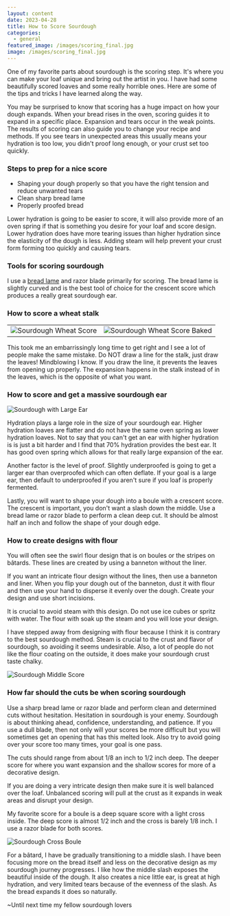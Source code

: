 ```yaml
---
layout: content
date: 2023-04-28
title: How to Score Sourdough
categories:
  - general
featured_image: /images/scoring_final.jpg
image: /images/scoring_final.jpg
---
```


One of my favorite parts about sourdough is the scoring step. It's where you can make your loaf unique and bring out the artist in you. I have had some beautifully scored loaves and some really horrible ones. Here are some of the tips and tricks I have learned along the way.

You may be surprised to know that scoring has a huge impact on how your dough expands.
When your bread rises in the oven, scoring guides it to expand in a specific place. Expansion and tears occur in the weak points. The results of scoring can also guide you to change your recipe and methods. If you see tears in unexpected areas this usually means your hydration is too low, you didn't proof long enough, or your crust set too quickly.

### Steps to prep for a nice score

- Shaping your dough properly so that you have the right tension and reduce unwanted tears
- Clean sharp bread lame
- Properly proofed bread

Lower hydration is going to be easier to score, it will also provide more of an oven spring if that is something you desire for your loaf and score design. Lower hydration does have more tearing issues than higher hydration since the elasticity of the dough is less. Adding steam will help prevent your crust form forming too quickly and causing tears.

### Tools for scoring sourdough

I use a [bread lame](https://amzn.to/40Pce0G) and razor blade primarily for scoring. The bread lame is slightly curved and is the best tool of choice for the crescent score which produces a really great sourdough ear.

### How to score a wheat stalk

|                                                     |                                                                |
| --------------------------------------------------- | -------------------------------------------------------------- |
| ![Sourdough Wheat Score](/images/scoring_wheat.jpg) | ![Sourdough Wheat Score Baked](/images/scoring_wheatBaked.jpg) |

This took me an embarrissingly long time to get right and I see a lot of people make the same mistake. Do NOT draw a line for the stalk, just draw the leaves! Mindblowing I know. If you draw the line, it prevents the leaves from opening up properly. The expansion happens in the stalk instead of in the leaves, which is the opposite of what you want.

### How to score and get a massive sourdough ear

![Sourdough with Large Ear](/images/scoring_ear.jpg)

Hydration plays a large role in the size of your sourdough ear. Higher hydration loaves are flatter and do not have the same oven spring as lower hydration loaves. Not to say that you can't get an ear with higher hydration is is just a bit harder and I find that 70% hydration provides the best ear. It has good oven spring which allows for that really large expansion of the ear.

Another factor is the level of proof. Slightly underproofed is going to get a larger ear than overproofed which can often deflate. If your goal is a large ear, then default to underproofed if you aren't sure if you loaf is properly fermented.

Lastly, you will want to shape your dough into a boule with a crescent score. The crescent is important, you don't want a slash down the middle. Use a bread lame or razor blade to perform a clean deep cut. It should be almost half an inch and follow the shape of your dough edge.

### How to create designs with flour

You will often see the swirl flour design that is on boules or the stripes on bâtards. These lines are created by using a banneton without the liner.

If you want an intricate flour design without the lines, then use a banneton and liner. When you flip your dough out of the banneton, dust it with flour and then use your hand to disperse it evenly over the dough. Create your design and use short incisions.

It is crucial to avoid steam with this design. Do not use ice cubes or spritz with water. The flour with soak up the steam and you will lose your design.

I have stepped away from designing with flour because I think it is contrary to the best sourdough method. Steam is crucial to the crust and flavor of sourdough, so avoiding it seems undesirable. Also, a lot of people do not like the flour coating on the outside, it does make your sourdough crust taste chalky.

![Sourdough Middle Score](/images/scoring_middle.jpg)

### How far should the cuts be when scoring sourdough

Use a sharp bread lame or razor blade and perform clean and determined cuts without hesitation. Hesitation in sourdough is your enemy. Sourdough is about thinking ahead, confidence, understanding, and patience. If you use a dull blade, then not only will your scores be more difficult but you will sometimes get an opening that has this melted look. Also try to avoid going over your score too many times, your goal is one pass.

The cuts should range from about 1/8 an inch to 1/2 inch deep. The deeper score for where you want expansion and the shallow scores for more of a decorative design.

If you are doing a very intricate design then make sure it is well balanced over the loaf. Unbalanced scoring will pull at the crust as it expands in weak areas and disrupt your design.

My favorite score for a boule is a deep square score with a light cross inside. The deep score is almost 1/2 inch and the cross is barely 1/8 inch. I use a razor blade for both scores.

![Sourdough Cross Boule](/images/scoring_cross.jpg)

For a bâtard, I have be gradually transitioning to a middle slash. I have been focusing more on the bread itself and less on the decorative design as my sourdough journey progresses. I like how the middle slash exposes the beautiful inside of the dough. It also creates a nice little ear, is great at high hydration, and very limited tears because of the evenness of the slash. As the bread expands it does so naturally.

~Until next time my fellow sourdough lovers
